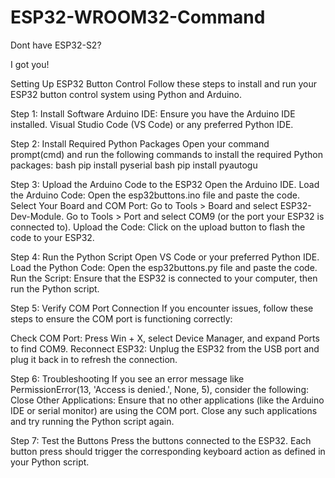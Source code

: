 # ESP32-WROOM32-Command
Dont have ESP32-S2?

I got you!

Setting Up ESP32 Button Control
Follow these steps to install and run your ESP32 button control system using Python and Arduino.

Step 1: Install Software
Arduino IDE: Ensure you have the Arduino IDE installed.
Visual Studio Code (VS Code) or any preferred Python IDE.

Step 2: Install Required Python Packages
Open your command prompt(cmd) and run the following commands to install the required Python packages:
bash pip install pyserial
bash pip install pyautogu

Step 3: Upload the Arduino Code to the ESP32
Open the Arduino IDE.
Load the Arduino Code:
Open the esp32buttons.ino file and paste the code.
Select Your Board and COM Port:
Go to Tools > Board and select ESP32-Dev-Module.
Go to Tools > Port and select COM9 (or the port your ESP32 is connected to).
Upload the Code:
Click on the upload button to flash the code to your ESP32.

Step 4: Run the Python Script
Open VS Code or your preferred Python IDE.
Load the Python Code:
Open the esp32buttons.py file and paste the code.
Run the Script:
Ensure that the ESP32 is connected to your computer, then run the Python script.

Step 5: Verify COM Port Connection
If you encounter issues, follow these steps to ensure the COM port is functioning correctly:

Check COM Port:
Press Win + X, select Device Manager, and expand Ports to find COM9.
Reconnect ESP32:
Unplug the ESP32 from the USB port and plug it back in to refresh the connection.

Step 6: Troubleshooting
If you see an error message like PermissionError(13, 'Access is denied.', None, 5), consider the following:
Close Other Applications: Ensure that no other applications (like the Arduino IDE or serial monitor) are using the COM port. Close any such applications and try running the Python script again.

Step 7: Test the Buttons
Press the buttons connected to the ESP32. Each button press should trigger the corresponding keyboard action as defined in your Python script.
